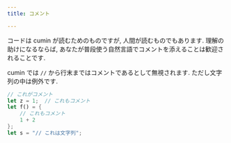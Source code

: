 ```yaml
---
title: コメント

---
```


コードは cumin が読むためのものですが, 人間が読むものでもあります.
理解の助けになるならば, あなたが普段使う自然言語でコメントを添えることは歓迎されることです.

cumin では `//` から行末まではコメントであるとして無視されます.
ただし文字列の中は例外です.

```rust
// これがコメント
let z = 1;  // これもコメント
let f() = {
    // これもコメント
    1 + 2
};
let s = "// これは文字列";
```
